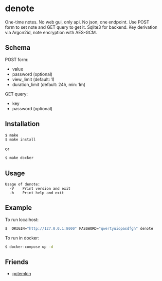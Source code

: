 # denote

One-time notes. No web gui, only api. No json, one endpoint. 
Use POST form to set note and GET query to get it. Sqlite3 for backend.
Key derivation via Argon2id, note encryption with AES-GCM.

## Schema

POST form:
- value
- password (optional)
- view_limit (default: 1)
- duration_limit (default: 24h, min: 1m)

GET query:
- key
- password (optional)

## Installation
```sh
$ make
$ make install
```
or
```sh
$ make docker
```

## Usage
```text
Usage of denote:
  -V	Print version and exit
  -h	Print help and exit
```

## Example

To run localhost:
```sh
$  ORIGIN="http://127.0.0.1:8000" PASSWORD="qwertyuiopasdfgh" denote
```

To run in docker:
```sh
$ docker-compose up -d
```

## Friends
- [potemkin](https://github.com/Termina1/potemkin)
